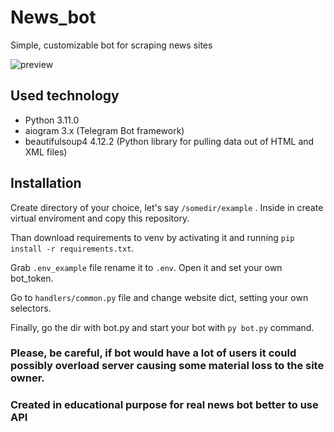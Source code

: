 # News_bot
Simple, customizable bot for scraping news sites

![preview](bot_record_2.gif)

## Used technology
* Python 3.11.0
* aiogram 3.x (Telegram Bot framework)
* beautifulsoup4 4.12.2 (Python library for pulling data out of HTML and XML files)

## Installation

Create directory of your choice, let's say `/somedir/example` . Inside in create virtual enviroment 
and copy this repository.

Than download requirements to venv by activating it and running `pip install -r requirements.txt`.

Grab `.env_example` file rename it to `.env`. Open it and set your own bot_token.

Go to `handlers/common.py` file and change website dict, setting your own selectors.

Finally, go the dir with bot.py and start your bot with `py bot.py` command.



### Please, be careful, if bot would have a lot of users it could possibly overload server causing some material loss to the site owner.
### Created in educational purpose for real news bot better to use API
